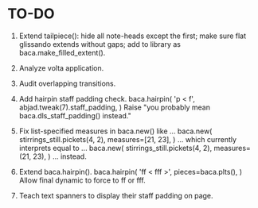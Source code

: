 TO-DO
=====

1.  Extend tailpiece():
    hide all note-heads except the first;
    make sure flat glissando extends without gaps;
    add to library as baca.make_filled_extent().

2.  Analyze volta application.

3.  Audit overlapping transitions.

4.  Add hairpin staff padding check.
        baca.hairpin(
            'p < f',
            abjad.tweak(7).staff_padding,
            )
    Raise "you probably mean baca.dls_staff_padding() instead."

5.  Fix list-specified measures in baca.new() like ...
        baca.new(
            stirrings_still.pickets(4, 2),
            measures=[21, 23],
            )
    ... which currently interprets equal to ...
        baca.new(
            stirrings_still.pickets(4, 2),
            measures=(21, 23),
            )
    ... instead.

6.  Extend baca.hairpin().
        baca.hairpin(
            'ff < fff >',
            pieces=baca.plts(),
            )
    Allow final dynamic to force to ff or fff.

7.  Teach text spanners to display their staff padding on page.
